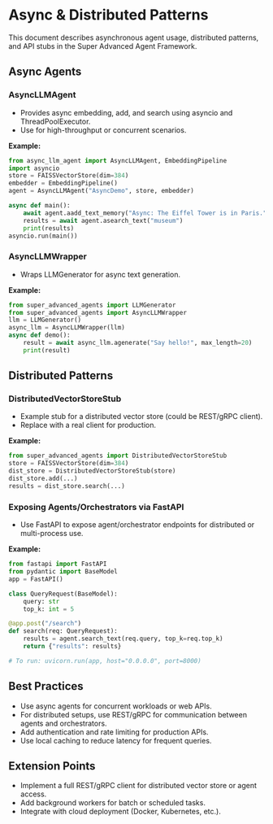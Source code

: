 # Async & Distributed Patterns

This document describes asynchronous agent usage, distributed patterns, and API stubs in the Super Advanced Agent Framework.

## Async Agents

### AsyncLLMAgent
- Provides async embedding, add, and search using asyncio and ThreadPoolExecutor.
- Use for high-throughput or concurrent scenarios.

**Example:**
```python
from async_llm_agent import AsyncLLMAgent, EmbeddingPipeline
import asyncio
store = FAISSVectorStore(dim=384)
embedder = EmbeddingPipeline()
agent = AsyncLLMAgent("AsyncDemo", store, embedder)

async def main():
    await agent.aadd_text_memory("Async: The Eiffel Tower is in Paris.")
    results = await agent.asearch_text("museum")
    print(results)
asyncio.run(main())
```

### AsyncLLMWrapper
- Wraps LLMGenerator for async text generation.

**Example:**
```python
from super_advanced_agents import LLMGenerator
from super_advanced_agents import AsyncLLMWrapper
llm = LLMGenerator()
async_llm = AsyncLLMWrapper(llm)
async def demo():
    result = await async_llm.agenerate("Say hello!", max_length=20)
    print(result)
```

## Distributed Patterns

### DistributedVectorStoreStub
- Example stub for a distributed vector store (could be REST/gRPC client).
- Replace with a real client for production.

**Example:**
```python
from super_advanced_agents import DistributedVectorStoreStub
store = FAISSVectorStore(dim=384)
dist_store = DistributedVectorStoreStub(store)
dist_store.add(...)
results = dist_store.search(...)
```

### Exposing Agents/Orchestrators via FastAPI
- Use FastAPI to expose agent/orchestrator endpoints for distributed or multi-process use.

**Example:**
```python
from fastapi import FastAPI
from pydantic import BaseModel
app = FastAPI()

class QueryRequest(BaseModel):
    query: str
    top_k: int = 5

@app.post("/search")
def search(req: QueryRequest):
    results = agent.search_text(req.query, top_k=req.top_k)
    return {"results": results}

# To run: uvicorn.run(app, host="0.0.0.0", port=8000)
```

## Best Practices
- Use async agents for concurrent workloads or web APIs.
- For distributed setups, use REST/gRPC for communication between agents and orchestrators.
- Add authentication and rate limiting for production APIs.
- Use local caching to reduce latency for frequent queries.

## Extension Points
- Implement a full REST/gRPC client for distributed vector store or agent access.
- Add background workers for batch or scheduled tasks.
- Integrate with cloud deployment (Docker, Kubernetes, etc.).